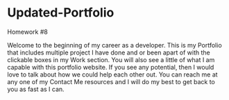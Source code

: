 # Updated-Portfolio
Homework #8

Welcome to the beginning of my career as a developer. This is my Portfolio that includes multiple project I have done and or been apart of with the clickable boxes in my Work section. You will also see a little of what I am capable with this portfolio website. If you see any potential, then I would love to talk about how we could help each other out. You can reach me at any one of my Contact Me resources and I will do my best to get back to you as fast as I can. 